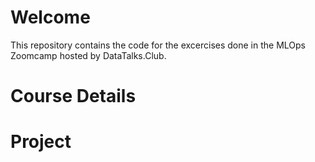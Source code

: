 # Welcome
This repository contains the code for the excercises done in the MLOps Zoomcamp hosted by DataTalks.Club.

# Course Details

# Project